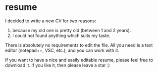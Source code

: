# resume
I decided to write a new CV for two reasons:
1. because my old one is pretty old (between 1 and 2 years).
2. I could not found anything which suits my taste.

There is absolutely no requirements to edit the file. All you
 need is a text editor (notepad++, VSC, etc.), and you can work with it.

If you want to have a nice and easily editable resume, please feel free to download it.
If you like it, then please leave a star :)